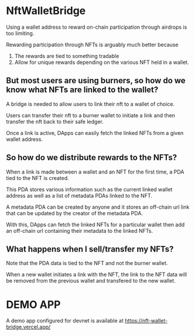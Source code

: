 # NftWalletBridge

Using a wallet address to reward on-chain participation through airdrops is too limiting.

Rewarding participation through NFTs is arguably much better because

1. The rewards are tied to something tradable
2. Allow for unique rewards depending on the various NFT held in a wallet.

## But most users are using burners, so how do we know what NFTs are linked to the wallet?

A bridge is needed to allow users to link their nft to a wallet of choice.

Users can transfer their nft to a burner wallet to initiate a link and then transfer the nft back to their safe ledger.

Once a link is active, DApps can easily fetch the linked NFTs from a given wallet address.

## So how do we distribute rewards to the NFTs?

When a link is made between a wallet and an NFT for the first time, a PDA tied to the NFT is created.

This PDA stores various information such as the current linked wallet address as well as a list of metadata PDAs linked to the NFT.

A metadata PDA can be created by anyone and it stores an off-chain url link that can be updated by the creator of the metadata PDA.

With this, DApps can fetch the linked NFTs for a particular wallet then add an off-chain url containing their metadata to the linked NFTs.

## What happens when I sell/transfer my NFTs?

Note that the PDA data is tied to the NFT and not the burner wallet.

When a new wallet initiates a link with the NFT, the link to the NFT data will be removed from the previous wallet and transfered to the new wallet.

# DEMO APP

A demo app configured for devnet is available at https://nft-wallet-bridge.vercel.app/
